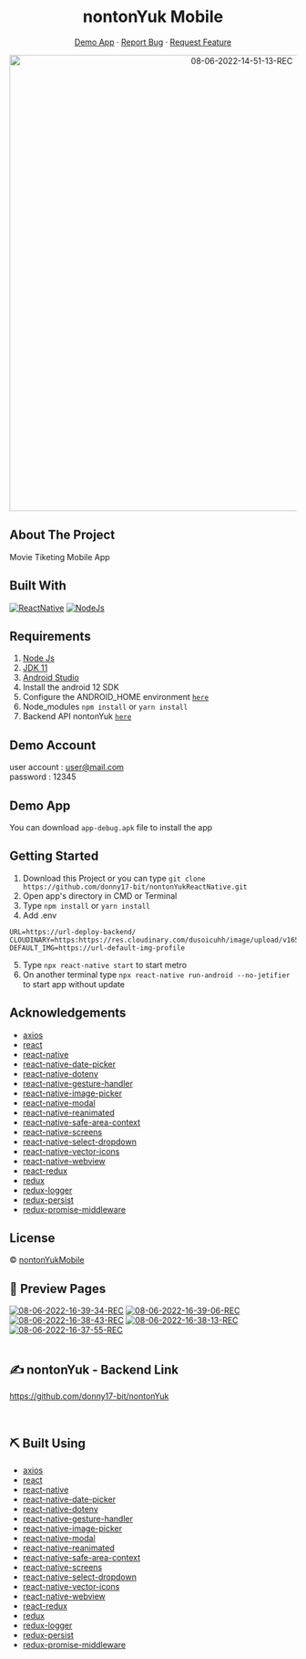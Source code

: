 <h1 align='center'>nontonYuk Mobile</h1>
  <p align="center">
    <a href="https://github.com/donny17-bit/nontonYukReactNative/raw/master/app-debug.apk">Demo App</a>
    ·
    <a href="https://github.com/donny17-bit/nontonYukReactNative/issues">Report Bug</a>
    ·
    <a href="https://github.com/donny17-bit/nontonYukReactNative/pulls">Request Feature</a>
  </p>

<p align="center">
 <a href="https://ibb.co/cc1ThB8"><img src="https://i.ibb.co/99NYHD4/08-06-2022-14-51-13-REC.png" alt="08-06-2022-14-51-13-REC" border="0" width="800px"></a>
</p>

## About The Project

Movie Tiketing Mobile App

## Built With

[![ReactNative](https://img.shields.io/badge/ReactNative-0.68.2-green)](https://reactnative.dev/)
[![NodeJs](https://img.shields.io/badge/nodeJS-18.14.2-orange)](https://nodejs.org/en/download/) 

## Requirements

1. <a href="https://nodejs.org/en/download/">Node Js</a>
2. <a href="https://openjdk.org/projects/jdk/11/">JDK 11</a>
3. <a href="https://developer.android.com/studio">Android Studio</a>
4. Install the android 12 SDK
5. Configure the ANDROID_HOME environment [`here`](https://reactnative.dev/docs/environment-setup)
6. Node_modules `npm install` or `yarn install`
7. Backend API nontonYuk [`here`](https://github.com/donny17-bit/nontonYuk)

## Demo Account

user account : user@mail.com
<br>
password : 12345

## Demo App

You can download `app-debug.apk` file to install the app

## Getting Started

1. Download this Project or you can type `git clone https://github.com/donny17-bit/nontonYukReactNative.git`
2. Open app's directory in CMD or Terminal
3. Type `npm install` or `yarn install`
4. Add .env

```
URL=https://url-deploy-backend/
CLOUDINARY=https:https://res.cloudinary.com/dusoicuhh/image/upload/v1652761552/
DEFAULT_IMG=https://url-default-img-profile
```

5. Type `npx react-native start` to start metro
6. On another terminal type `npx react-native run-android --no-jetifier` to start app without update

## Acknowledgements

- [axios](https://www.npmjs.com/package/axios)
- [react](https://www.npmjs.com/package/react)
- [react-native](https://reactnative.dev/)
- [react-native-date-picker](https://www.npmjs.com/package/react-native-date-picker)
- [react-native-dotenv](https://www.npmjs.com/package/react-native-dotenv)
- [react-native-gesture-handler](https://www.npmjs.com/package/react-native-gesture-handler)
- [react-native-image-picker](https://www.npmjs.com/package/react-native-image-picker)
- [react-native-modal](https://www.npmjs.com/package/react-native-modal)
- [react-native-reanimated](https://www.npmjs.com/package/react-native-reanimated)
- [react-native-safe-area-context](https://www.npmjs.com/package/react-native-safe-area-context)
- [react-native-screens](https://www.npmjs.com/package/react-native-screens)
- [react-native-select-dropdown](https://www.npmjs.com/package/react-native-select-dropdown)
- [react-native-vector-icons](https://www.npmjs.com/package/react-native-vector-icons)
- [react-native-webview](https://www.npmjs.com/package/react-native-webview)
- [react-redux](https://www.npmjs.com/package/react-redux)
- [redux](https://www.npmjs.com/package/redux)
- [redux-logger](https://www.npmjs.com/package/redux-logger)
- [redux-persist](https://www.npmjs.com/package/redux-persist)
- [redux-promise-middleware](https://www.npmjs.com/package/redux-promise-middleware)

## License

© [nontonYukMobile](https://github.com/donny17-bit/nontonYukReactNative/)

## 🔎 Preview Pages

<span align="center">
<a href="https://ibb.co/ZWL9wHM"><img src="https://i.ibb.co/5BMZzYR/08-06-2022-16-39-34-REC.png" alt="08-06-2022-16-39-34-REC" border="0"></a>
<a href="https://ibb.co/QYgxWT6"><img src="https://i.ibb.co/tYG10vb/08-06-2022-16-39-06-REC.png" alt="08-06-2022-16-39-06-REC" border="0"></a>
<a href="https://ibb.co/7SMN507"><img src="https://i.ibb.co/PrXznVB/08-06-2022-16-38-43-REC.png" alt="08-06-2022-16-38-43-REC" border="0"></a>
<a href="https://ibb.co/zbJrL9j"><img src="https://i.ibb.co/ZKmVw4t/08-06-2022-16-38-13-REC.png" alt="08-06-2022-16-38-13-REC" border="0"></a>
<a href="https://ibb.co/fdnGczV"><img src="https://i.ibb.co/ZzY1ZpR/08-06-2022-16-37-55-REC.png" alt="08-06-2022-16-37-55-REC" border="0"></a>
<br>
</span>

<br>

## ✍️ nontonYuk - Backend Link

https://github.com/donny17-bit/nontonYuk

<br>

## ⛏️ Built Using

- [axios](https://www.npmjs.com/package/axios)
- [react](https://www.npmjs.com/package/react)
- [react-native](https://reactnative.dev/)
- [react-native-date-picker](https://www.npmjs.com/package/react-native-date-picker)
- [react-native-dotenv](https://www.npmjs.com/package/react-native-dotenv)
- [react-native-gesture-handler](https://www.npmjs.com/package/react-native-gesture-handler)
- [react-native-image-picker](https://www.npmjs.com/package/react-native-image-picker)
- [react-native-modal](https://www.npmjs.com/package/react-native-modal)
- [react-native-reanimated](https://www.npmjs.com/package/react-native-reanimated)
- [react-native-safe-area-context](https://www.npmjs.com/package/react-native-safe-area-context)
- [react-native-screens](https://www.npmjs.com/package/react-native-screens)
- [react-native-select-dropdown](https://www.npmjs.com/package/react-native-select-dropdown)
- [react-native-vector-icons](https://www.npmjs.com/package/react-native-vector-icons)
- [react-native-webview](https://www.npmjs.com/package/react-native-webview)
- [react-redux](https://www.npmjs.com/package/react-redux)
- [redux](https://www.npmjs.com/package/redux)
- [redux-logger](https://www.npmjs.com/package/redux-logger)
- [redux-persist](https://www.npmjs.com/package/redux-persist)
- [redux-promise-middleware](https://www.npmjs.com/package/redux-promise-middleware)

<br>
